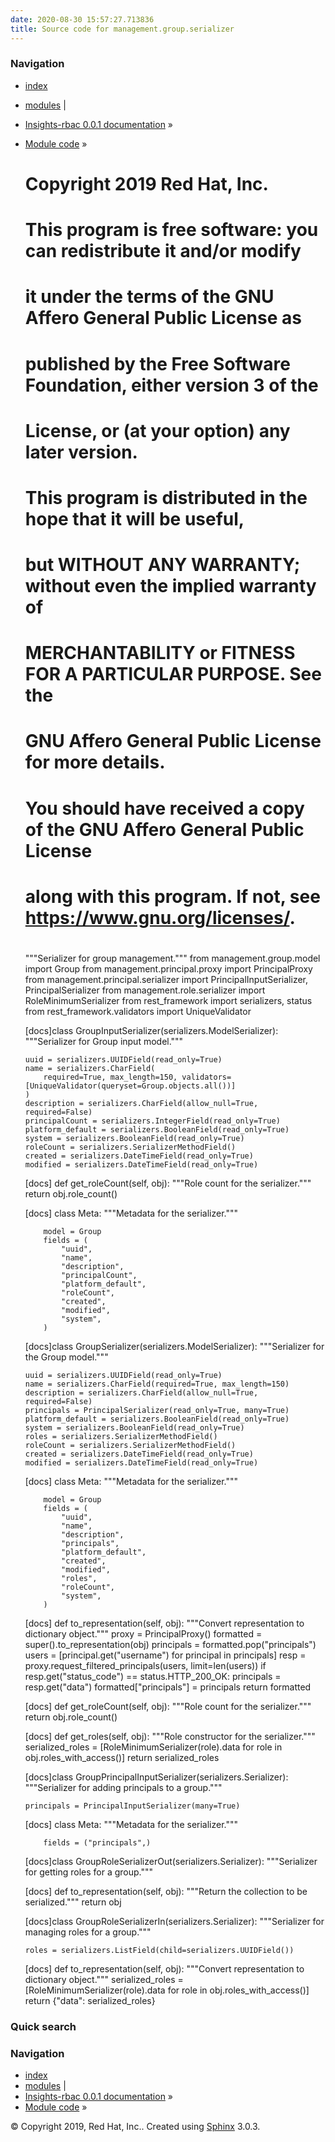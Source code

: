 ```yaml
---
date: 2020-08-30 15:57:27.713836
title: Source code for management.group.serializer
---
```

### Navigation

  - [index](../../../../genindex/ "General Index")
  - [modules](../../../../py-modindex/ "Python Module Index") |
  - [Insights-rbac 0.0.1 documentation](../../../../index/) »
  - [Module code](../../../index/) »


    #
    # Copyright 2019 Red Hat, Inc.
    #
    # This program is free software: you can redistribute it and/or modify
    # it under the terms of the GNU Affero General Public License as
    # published by the Free Software Foundation, either version 3 of the
    # License, or (at your option) any later version.
    #
    # This program is distributed in the hope that it will be useful,
    # but WITHOUT ANY WARRANTY; without even the implied warranty of
    # MERCHANTABILITY or FITNESS FOR A PARTICULAR PURPOSE.  See the
    # GNU Affero General Public License for more details.
    #
    # You should have received a copy of the GNU Affero General Public License
    # along with this program.  If not, see <https://www.gnu.org/licenses/>.
    #
    
    """Serializer for group management."""
    from management.group.model import Group
    from management.principal.proxy import PrincipalProxy
    from management.principal.serializer import PrincipalInputSerializer, PrincipalSerializer
    from management.role.serializer import RoleMinimumSerializer
    from rest_framework import serializers, status
    from rest_framework.validators import UniqueValidator
    
    
    [docs]class GroupInputSerializer(serializers.ModelSerializer):
        """Serializer for Group input model."""
    
        uuid = serializers.UUIDField(read_only=True)
        name = serializers.CharField(
            required=True, max_length=150, validators=[UniqueValidator(queryset=Group.objects.all())]
        )
        description = serializers.CharField(allow_null=True, required=False)
        principalCount = serializers.IntegerField(read_only=True)
        platform_default = serializers.BooleanField(read_only=True)
        system = serializers.BooleanField(read_only=True)
        roleCount = serializers.SerializerMethodField()
        created = serializers.DateTimeField(read_only=True)
        modified = serializers.DateTimeField(read_only=True)
    
    [docs]    def get_roleCount(self, obj):
            """Role count for the serializer."""
            return obj.role_count()
    
    [docs]    class Meta:
            """Metadata for the serializer."""
    
            model = Group
            fields = (
                "uuid",
                "name",
                "description",
                "principalCount",
                "platform_default",
                "roleCount",
                "created",
                "modified",
                "system",
            )
    
    
    [docs]class GroupSerializer(serializers.ModelSerializer):
        """Serializer for the Group model."""
    
        uuid = serializers.UUIDField(read_only=True)
        name = serializers.CharField(required=True, max_length=150)
        description = serializers.CharField(allow_null=True, required=False)
        principals = PrincipalSerializer(read_only=True, many=True)
        platform_default = serializers.BooleanField(read_only=True)
        system = serializers.BooleanField(read_only=True)
        roles = serializers.SerializerMethodField()
        roleCount = serializers.SerializerMethodField()
        created = serializers.DateTimeField(read_only=True)
        modified = serializers.DateTimeField(read_only=True)
    
    [docs]    class Meta:
            """Metadata for the serializer."""
    
            model = Group
            fields = (
                "uuid",
                "name",
                "description",
                "principals",
                "platform_default",
                "created",
                "modified",
                "roles",
                "roleCount",
                "system",
            )
    
    [docs]    def to_representation(self, obj):
            """Convert representation to dictionary object."""
            proxy = PrincipalProxy()
            formatted = super().to_representation(obj)
            principals = formatted.pop("principals")
            users = [principal.get("username") for principal in principals]
            resp = proxy.request_filtered_principals(users, limit=len(users))
            if resp.get("status_code") == status.HTTP_200_OK:
                principals = resp.get("data")
            formatted["principals"] = principals
            return formatted
    
    [docs]    def get_roleCount(self, obj):
            """Role count for the serializer."""
            return obj.role_count()
    
    [docs]    def get_roles(self, obj):
            """Role constructor for the serializer."""
            serialized_roles = [RoleMinimumSerializer(role).data for role in obj.roles_with_access()]
            return serialized_roles
    
    
    [docs]class GroupPrincipalInputSerializer(serializers.Serializer):
        """Serializer for adding principals to a group."""
    
        principals = PrincipalInputSerializer(many=True)
    
    [docs]    class Meta:
            """Metadata for the serializer."""
    
            fields = ("principals",)
    
    
    [docs]class GroupRoleSerializerOut(serializers.Serializer):
        """Serializer for getting roles for a group."""
    
    [docs]    def to_representation(self, obj):
            """Return the collection to be serialized."""
            return obj
    
    
    [docs]class GroupRoleSerializerIn(serializers.Serializer):
        """Serializer for managing roles for a group."""
    
        roles = serializers.ListField(child=serializers.UUIDField())
    
    [docs]    def to_representation(self, obj):
            """Convert representation to dictionary object."""
            serialized_roles = [RoleMinimumSerializer(role).data for role in obj.roles_with_access()]
            return {"data": serialized_roles}

### Quick search

### Navigation

  - [index](../../../../genindex/ "General Index")
  - [modules](../../../../py-modindex/ "Python Module Index") |
  - [Insights-rbac 0.0.1 documentation](../../../../index/) »
  - [Module code](../../../index/) »

© Copyright 2019, Red Hat, Inc.. Created using
[Sphinx](http://sphinx-doc.org/) 3.0.3.